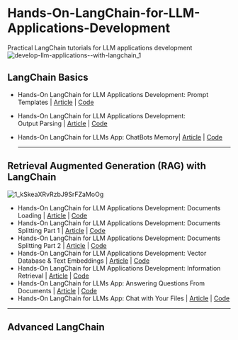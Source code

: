 # Hands-On-LangChain-for-LLM-Applications-Development
Practical LangChain tutorials for LLM applications development 
![develop-llm-applications--with-langchain_1](https://github.com/youssefHosni/Hands-On-LangChain-for-LLM-Applications-Development/assets/72076328/2b396f34-552b-43ea-a3f6-3646644d56e2)

## LangChain Basics ##
* Hands-On LangChain for LLM Applications Development: Prompt Templates | [Article](https://open.substack.com/pub/youssefh/p/hands-on-langchain-for-llm-applications-5d9?r=1sqbmi&utm_campaign=post&utm_medium=web) | [Code]()
* Hands-On LangChain for LLM Applications Development: Output Parsing | [Article](https://open.substack.com/pub/youssefh/p/hands-on-langchain-for-llm-applications-6dc?r=1sqbmi&utm_campaign=post&utm_medium=web) | [Code]()
* Hands-On LangChain for LLMs App: ChatBots Memory| [Article](https://open.substack.com/pub/youssefh/p/hands-on-langchain-for-llms-app-chatbots?r=1sqbmi&utm_campaign=post&utm_medium=web) | [Code]()


  --------------------------------------------------------

## Retrieval Augmented Generation (RAG) with LangChain ##

![1_kSkeaXRvRzbJ9SrFZaMoOg](https://github.com/youssefHosni/Hands-On-LangChain-for-LLM-Applications-Development/assets/72076328/e0d38c15-7375-4526-9a5e-4ff383c76718)

* Hands-On LangChain for LLM Applications Development: Documents Loading | [Article](https://open.substack.com/pub/youssefh/p/hands-on-langchain-for-llm-applications?r=1sqbmi&utm_campaign=post&utm_medium=web) | [Code]()
* Hands-On LangChain for LLM Applications Development: Documents Splitting Part 1 | [Article](https://open.substack.com/pub/youssefh/p/hands-on-langchain-for-llm-applications-2d6?r=1sqbmi&utm_campaign=post&utm_medium=web) | [Code]()
* Hands-On LangChain for LLM Applications Development: Documents Splitting Part 2 | [Article](https://open.substack.com/pub/youssefh/p/hands-on-langchain-for-llm-applications-96e?r=1sqbmi&utm_campaign=post&utm_medium=web) | [Code]()
* Hands-On LangChain for LLM Applications Development: Vector Database & Text Embeddings | [Article](https://open.substack.com/pub/youssefh/p/hands-on-langchain-for-llm-applications-943?r=1sqbmi&utm_campaign=post&utm_medium=web) | [Code]()
* Hands-On LangChain for LLM Applications Development: Information Retrieval | [Article](https://open.substack.com/pub/youssefh/p/hands-on-langchain-for-llm-applications-5fe?r=1sqbmi&utm_campaign=post&utm_medium=web) | [Code]()
* Hands-On LangChain for LLMs App: Answering Questions From Documents | [Article](https://open.substack.com/pub/youssefh/p/hands-on-langchain-for-llms-app-answering?r=1sqbmi&utm_campaign=post&utm_medium=web) | [Code]() 
* Hands-On LangChain for LLMs App: Chat with Your Files | [Article](https://open.substack.com/pub/youssefh/p/hands-on-langchain-for-llms-app-chat?r=1sqbmi&utm_campaign=post&utm_medium=web) | [Code]()
---------------------------------------------------------

## Advanced LangChain ##

